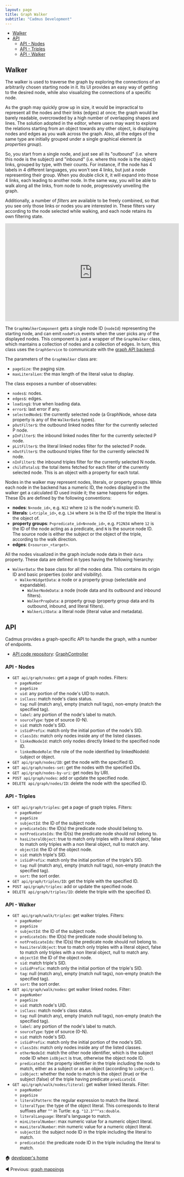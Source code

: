 ```yaml
---
layout: page
title: Graph Walker
subtitle: "Cadmus Development"
---
```


- [Walker](#walker)
- [API](#api)
  - [API - Nodes](#api---nodes)
  - [API - Triples](#api---triples)
  - [API - Walker](#api---walker)

## Walker

The walker is used to traverse the graph by exploring the connections of an arbitrarily chosen starting node in it. Its UI provides an easy way of getting to the desired node, while also visualizing the connections of a specific node.

As the graph may quickly grow up in size, it would be impractical to represent all the nodes and their links (edges) at once; the graph would be barely readable, overcrowded by a high number of overlapping shapes and lines. The solution adopted in the editor, where users may want to explore the relations starting from an object towards any other object, is displaying nodes and edges as you walk across the graph. Also, all the edges of the same type are initially grouped under a single graphical element (a _properties group_).

So, you start from a single node, and just see all its "outbound" (i.e. where this node is the subject) and "inbound" (i.e. where this node is the object) links, grouped by type, with their counts. For instance, if the node has 4 labels in 4 different languages, you won't see 4 links, but just a node representing their group. When you double click it, it will expand into those 4 links, each leading to another node. In the same way, you will be able to walk along all the links, from node to node, progressively unveiling the graph.

Additionally, a number of _filters_ are available to be freely combined, so that you see only those links or nodes you are interested in. These filters vary according to the node selected while walking, and each node retains its own filtering state.

<iframe width="560" height="315" src="https://www.youtube.com/embed/P0TlqbOi590" title="YouTube video player" frameborder="0" allow="accelerometer; autoplay; clipboard-write; encrypted-media; gyroscope; picture-in-picture; web-share" allowfullscreen></iframe>

The `GraphWalkerComponent` gets a single node ID (`nodeId`) representing the starting node, and can emit `nodePick` events when the user picks any of the displayed nodes. This component is just a wrapper of the `GraphWalker` class, which mantains a collection of nodes and a collection of edges. In turn, this class uses the `GraphService` to communicate with the [graph API backend](#api).

The parameters of the `GraphWalker` class are:

- `pageSize`: the paging size.
- `maxLiteralLen`: the max length of the literal value to display.

The class exposes a number of observables:

- `nodes$`: nodes.
- `edges$`: edges.
- `loading$`: true when loading data.
- `error$`: last error if any.
- `selectedNode$`: the currently selected node (a GraphNode, whose data property is any of the `WalkerData` types).
- `pOutFilter$`: the outbound linked nodes filter for the currently selected P node.
- `pInFilter$`: the inbound linked nodes filter for the currently selected P node.
- `pLitFilter$`: the literal linked nodes filter for the selected P node.
- `nOutFilter$`: the outbound triples filter for the currently selected N node.
- `nInFilter$`: the inbound triples filter for the currently selected N node.
- `childTotals$`: the total items fetched for each filter of the currently selected node. This is an object with a property for each total.

Nodes in the walker may represent nodes, literals, or property groups. While each node in the backend has a numeric ID, the nodes displayed in the walker get a calculated ID used inside it; the same happens for edges. These IDs are defined by the following conventions:

- **nodes**: `N<node_id>`, e.g. `N12` where `12` is the node's numeric ID.
- **literals**: `L<triple_id>`, e.g. `L34` where `34` is the ID of the triple the literal is the object of.
- **property groups**: `P<predicate_id>N<node_id>`, e.g. `P12N34` where `12` is the ID of the node acting as a predicate, and `N` is the source node ID. The source node is either the subject or the object of the triple, according to the walk direction.
- **edges**: `E<source>_<target>`.

All the nodes visualized in the graph include node data in their `data` property. These data are defined in types having the following hierarchy:

- `WalkerData`: the base class for all the nodes data. This contains its origin ID and basic properties (color and visibility).
  - `WalkerWidgetData`: a node or a property group (selectable and expandable).
    - `WalkerNodeData`: a node (node data and its outbound and inbound filters).
    - `WalkerPropData`: a property group (property group data and its outbound, inbound, and literal filters).
    - `WalkerLitData`: a literal node (literal value and metadata).

## API

Cadmus provides a graph-specific API to handle the graph, with a number of endpoints.

- [API code repository](https://github.com/vedph/cadmus_api): [GraphController](https://github.com/vedph/cadmus_api/blob/master/Cadmus.Api.Controllers/GraphController.cs)

### API - Nodes

- `GET api/graph/nodes`: get a page of graph nodes. Filters:
  - `pageNumber`
  - `pageSize`
  - `uid`: any portion of the node's UID to match.
  - `isClass`: match node's class status.
  - `tag`: null (match any), empty (match null tags), non-empty (match the specified tag).
  - `label`: any portion of the node's label to match.
  - `sourceType`: type of source (0-N).
  - `sid`: match node's SID.
  - `isSidPrefix`: match only the initial portion of the node's SID.
  - `classIds`: match only nodes inside any of the listed classes.
  - `linkedNodeId`: match only nodes directly linked to the specified node ID.
  - `linkedNodeRole`: the role of the node identified by linkedNodeId: `S`ubject or `O`bject.
- `GET api/graph/nodes/ID`: get the node with the specified ID.
- `GET api/graph/nodes-set`: get the nodes with the specified IDs.
- `GET api/graph/nodes-by-uri`: get nodes by URI.
- `POST api/graph/nodes`: add or update the specified node.
- `DELETE api/graph/nodes/ID`: delete the node with the specified ID.

### API - Triples

- `GET api/graph/triples`: get a page of graph triples. Filters:
  - `pageNumber`
  - `pageSize`
  - `subjectId`: the ID of the subject node.
  - `predicateIds`: the ID(s) the predicate node should belong to.
  - `notPredicateIds`: the ID(s) the predicate node should not belong to.
  - `hasLiteralObject`: true to match only triples with a literal object, false to match only triples with a non literal object, null to match any.
  - `objectId`: the ID of the object node.
  - `sid`: match triple's SID.
  - `isSidPrefix`: match only the initial portion of the triple's SID.
  - `tag`: null (match any), empty (match null tags), non-empty (match the specified tag).
  - `sort`: the sort order.
- `GET api/graph/triples/ID`: get the triple with the specified ID.
- `POST api/graph/triples`: add or update the specified node.
- `DELETE api/graph/triples/ID`: delete the triple with the specified ID.

### API - Walker

- `GET api/graph/walk/triples`: get walker triples. Filters:
  - `pageNumber`
  - `pageSize`
  - `subjectId`: the ID of the subject node.
  - `predicateIds`: the ID(s) the predicate node should belong to.
  - `notPredicateIds`: the ID(s) the predicate node should not belong to.
  - `hasLiteralObject`: true to match only triples with a literal object, false to match only triples with a non literal object, null to match any.
  - `objectId`: the ID of the object node.
  - `sid`: match triple's SID.
  - `isSidPrefix`: match only the initial portion of the triple's SID.
  - `tag`: null (match any), empty (match null tags), non-empty (match the specified tag).
  - `sort`: the sort order.
- `GET api/graph/walk/nodes`: get walker linked nodes. Filter:
  - `pageNumber`
  - `pageSize`
  - `uid`: match node's UID.
  - `isClass`: match node's class status.
  - `tag`: null (match any), empty (match null tags), non-empty (match the specified tag).
  - `label`: any portion of the node's label to match.
  - `sourceType`: type of source (0-N).
  - `sid`: match node's SID.
  - `isSidPrefix`: match only the initial portion of the node's SID.
  - `classIds`: match only nodes inside any of the listed classes.
  - `otherNodeId`: match the other node identifier, which is the subject node ID when `isObject` is true, otherwise the object node ID.
  - `predicateId`: the property identifier in the triple including the node to match, either as a subject or as an object (according to `isObject`).
  - `isObject`: whether the node to match is the object (true) or the subject (false) of the triple having predicate `predicateId`.
- `GET api/graph/walk/nodes/literal`: get walker linked literals. Filter:
  - `pageNumber`
  - `pageSize`
  - `literalPattern`: the regular expression to match the literal.
  - `literalType`: the type of the object literal. This corresponds to literal suffixes after `^^` in Turtle: e.g. `"12.3"^^xs:double`.
  - `literalLanguage`: literal's language to match.
  - `minLiteralNumber`: max numeric value for a numeric object literal.
  - `maxLiteralNumber`: min numeric value for a numeric object literal.
  - `subjectId`: the subject node ID in the triple including the literal to match.
  - `predicateId`: the predicate node ID in the triple including the literal to match.

🏠 [developer's home](../toc.md)

◀️ Previous: [graph mappings](graph-mappings.md)
